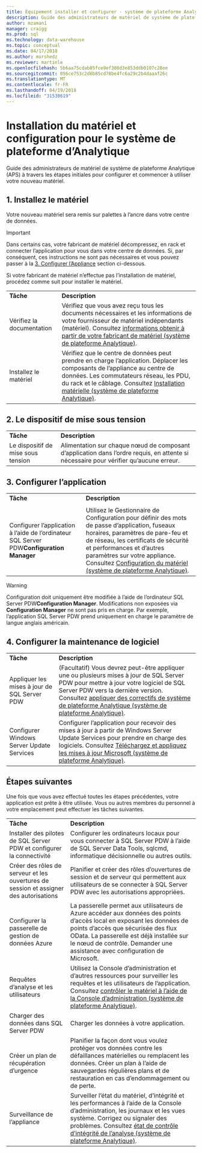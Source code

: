 ```yaml
---
title: Équipement installer et configurer - système de plateforme Analytique | Documents Microsoft
description: Guide des administrateurs de matériel de système de plateforme Analytique (APS) à travers les étapes initiales pour configurer et commencer à utiliser votre nouveau matériel.
author: mzaman1
manager: craigg
ms.prod: sql
ms.technology: data-warehouse
ms.topic: conceptual
ms.date: 04/17/2018
ms.author: murshedz
ms.reviewer: martinle
ms.openlocfilehash: 5b6aa75cdab85fce9ef308d3e853ddb0107c28ee
ms.sourcegitcommit: 056ce753c2d6b85cd78be4fc6a29c2b4daaaf26c
ms.translationtype: MT
ms.contentlocale: fr-FR
ms.lasthandoff: 04/19/2018
ms.locfileid: "31538619"
---
```

# <a name="appliance-installation-and-configuration-for-analytics-platform-system"></a>Installation du matériel et configuration pour le système de plateforme d’Analytique
Guide des administrateurs de matériel de système de plateforme Analytique (APS) à travers les étapes initiales pour configurer et commencer à utiliser votre nouveau matériel.  
  
<!-- MISSING LINKS ## <a name="BeforeYouBegin"></a>Before You Begin  
Before you begin to install, configure, and use your new appliance, we recommend reviewing information about the appliance components. Review the following to familiarize yourself with the appliance:  
  
-   Review [Understanding the Appliance Nodes and Hardware (SQL Server PDW)](assetId:///f60f419f-d1e1-403d-8cf9-07e7ef6d6627) to be sure you understand the components included in your new appliance.  
  
-   Review [Connecting to SQL Server PDW (SQL Server PDW)](assetId:///721851d5-e521-4d5b-ba6d-8e2e9d3c7808) to understand how and when appliance administrators will connect to each appliance node.  
-->

## <a name="InstallHardware"></a>1. Installez le matériel  
Votre nouveau matériel sera remis sur palettes à l’ancre dans votre centre de données.  
  
> [!IMPORTANT]  
> Dans certains cas, votre fabricant de matériel décompressez, en rack et connecter l’application pour vous dans votre centre de données. Si, par conséquent, ces instructions ne sont pas nécessaires et vous pouvez passer à la [3. Configurer l’Appliance](#ConfigureAppliance) section ci-dessous.  
  
Si votre fabricant de matériel n’effectue pas l’installation de matériel, procédez comme suit pour installer le matériel.  
  
|||  
|-|-|  
|**Tâche**|**Description**|  
|Vérifiez la documentation|Vérifiez que vous avez reçu tous les documents nécessaires et les informations de votre fournisseur de matériel indépendants (matériel). Consultez [informations obtenir à partir de votre fabricant de matériel &#40;système de plateforme Analytique&#41;](information-to-obtain-from-your-ihv.md).|  
|Installez le matériel|Vérifiez que le centre de données peut prendre en charge l’application. Déplacer les composants de l’appliance au centre de données. Les commutateurs réseau, les PDU, du rack et le câblage. Consultez [Installation matérielle &#40;système de plateforme Analytique&#41;](hardware-installation.md).|  
  
## <a name="PowerOnAppliance"></a>2. Le dispositif de mise sous tension  
  
|||  
|-|-|  
|**Tâche**|**Description**|  
|Le dispositif de mise sous tension|Alimentation sur chaque nœud de composant d’application dans l’ordre requis, en attente si nécessaire pour vérifier qu’aucune erreur.|  
  
## <a name="ConfigureAppliance"></a>3. Configurer l’application  
  
|||  
|-|-|  
|**Tâche**|**Description**|  
|||  
|Configurer l’application à l’aide de l’ordinateur SQL Server PDW**Configuration Manager**|Utilisez le Gestionnaire de Configuration pour définir des mots de passe d’application, fuseaux horaires, paramètres de pare-feu et de réseau, les certificats de sécurité et performances et d’autres paramètres sur votre appliance. Consultez [Configuration du matériel &#40;système de plateforme Analytique&#41;](appliance-configuration.md).|  
  
> [!WARNING]  
> Configuration doit uniquement être modifiée à l’aide de l’ordinateur SQL Server PDW**Configuration Manager**. Modifications non exposées via **Configuration Manager** ne sont pas pris en charge. Par exemple, l’application SQL Server PDW prend uniquement en charge le paramètre de langue anglais américain.  
  
## <a name="SoftwareServicing"></a>4. Configurer la maintenance de logiciel  
  
|||  
|-|-|  
|**Tâche**|**Description**|  
|Appliquer les mises à jour de SQL Server PDW|(Facultatif) Vous devrez peut-être appliquer une ou plusieurs mises à jour de SQL Server PDW pour mettre à jour votre logiciel de SQL Server PDW vers la dernière version. Consultez [appliquer des correctifs de système de plateforme Analytique &#40;système de plateforme Analytique&#41;](apply-analytics-platform-system-hotfixes.md).|  
|Configurer Windows Server Update Services|Configurer l’application pour recevoir des mises à jour à partir de Windows Server Update Services pour prendre en charge des logiciels. Consultez [Téléchargez et appliquez les mises à jour Microsoft &#40;système de plateforme Analytique&#41;](download-and-apply-microsoft-updates.md).|  
  
## <a name="NextSteps"></a>Étapes suivantes  
Une fois que vous avez effectué toutes les étapes précédentes, votre application est prête à être utilisée. Vous ou autres membres du personnel à votre emplacement peut effectuer les tâches suivantes.  
  
|||  
|-|-|  
|**Tâche**|**Description**|  
|Installer des pilotes de SQL Server PDW et configurer la connectivité|Configurer les ordinateurs locaux pour vous connecter à SQL Server PDW à l’aide de SQL Server Data Tools, sqlcmd, informatique décisionnelle ou autres outils. <!-- MISSING LINKS See [Client Tools (SQL Server PDW)](assetId:///721851d5-e521-4d5b-ba6d-8e2e9d3c7808).-->|  
|Créer des rôles de serveur et les ouvertures de session et assigner des autorisations|Planifier et créer des rôles d’ouvertures de session et de serveur qui permettent aux utilisateurs de se connecter à SQL Server PDW avec les autorisations appropriées. <!-- MISSING LINKS See [PDW Permissions &#40;SQL Server PDW&#41;](../sqlpdw/pdw-permissions-sql-server-pdw.md).-->|  
|Configurer la passerelle de gestion de données Azure|La passerelle permet aux utilisateurs de Azure accéder aux données des points d’accès local en exposant les données de points d’accès que sécurisée des flux OData. La passerelle est déjà installée sur le nœud de contrôle. Demander une assistance avec configuration de Microsoft.|  
|Requêtes d’analyse et les utilisateurs|Utilisez la Console d’administration et d’autres ressources pour surveiller les requêtes et les utilisateurs de l’application. Consultez [contrôler le matériel à l’aide de la Console d’administration &#40;système de plateforme Analytique&#41;](monitor-the-appliance-by-using-the-admin-console.md)<!-- MISSING LINKS and [User Sessions &#40;SQL Server PDW&#41;](../sqlpdw/user-sessions-sql-server-pdw.md)-->.|  
|Charger des données dans SQL Server PDW|Charger les données à votre application. <!-- MISSING LINKS See [Load &#40;SQL Server PDW&#41;](../sqlpdw/load-sql-server-pdw.md).-->|  
|Créer un plan de récupération d’urgence|Planifier la façon dont vous voulez protéger vos données contre les défaillances matérielles ou remplacent les données. Créer un plan à l’aide de sauvegardes régulières plans et de restauration en cas d’endommagement ou de perte. <!-- MISSING LINKS See [Create a Disaster Recovery Plan &#40;SQL Server PDW&#41;](../sqlpdw/create-a-disaster-recovery-plan-sql-server-pdw.md).-->|  
|Surveillance de l’appliance|Surveiller l’état du matériel, d’intégrité et les performances à l’aide de la Console d’administration, les journaux et les vues système. Corrigez ou signaler des problèmes. Consultez [état de contrôle d’intégrité de l’analyse &#40;système de plateforme Analytique&#41;](../relational-databases/system-dynamic-management-views/sys-dm-pdw-component-health-status-transact-sql.md).|  
